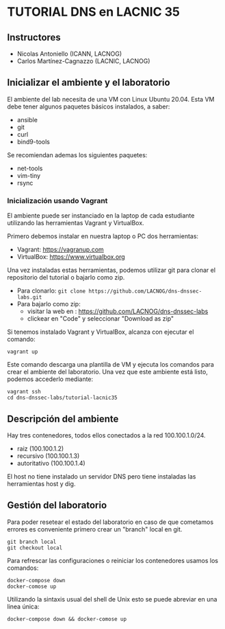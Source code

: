 # TUTORIAL DNS en LACNIC 35

## Instructores

- Nicolas Antoniello (ICANN, LACNOG)
- Carlos Martínez-Cagnazzo (LACNIC, LACNOG)

## Inicializar el ambiente y el laboratorio

El ambiente del lab necesita de una VM con Linux Ubuntu 20.04. Esta VM debe tener algunos paquetes básicos instalados, a saber:

- ansible
- git
- curl
- bind9-tools

Se recomiendan ademas los siguientes paquetes:

- net-tools
- vim-tiny
- rsync

### Inicialización usando Vagrant

El ambiente puede ser instanciado en la laptop de cada estudiante utilizando las herramientas Vagrant y VirtualBox.

Primero debemos instalar en nuestra laptop o PC dos herramientas:

- Vagrant: https://vagranup.com 
- VirtualBox: https://www.virtualbox.org

Una vez instaladas estas herramientas, podemos utilizar git para clonar el repositorio del tutorial o bajarlo como zip.

- Para clonarlo: ```git clone https://github.com/LACNOG/dns-dnssec-labs.git```
- Para bajarlo como zip:
   - visitar la web en : https://github.com/LACNOG/dns-dnssec-labs 
   - clickear en "Code" y seleccionar "Download as zip"

Si tenemos instalado Vagrant y VirtualBox, alcanza con ejecutar el comando:

```
vagrant up
```

Este comando descarga una plantilla de VM y ejecuta los comandos para crear el ambiente del laboratorio. Una vez que este ambiente está listo, podemos accederlo mediante:

```
vagrant ssh
cd dns-dnssec-labs/tutorial-lacnic35
```

## Descripción del ambiente

Hay tres contenedores, todos ellos conectados a la red 100.100.1.0/24.

- raiz (100.100.1.2)
- recursivo (100.100.1.3)
- autoritativo (100.100.1.4)

El host no tiene instalado un servidor DNS pero tiene instaladas las herramientas host y dig.

## Gestión del laboratorio

Para poder resetear el estado del laboratorio en caso de que cometamos errores es conveniente primero crear un "branch" local en git.

```
git branch local
git checkout local
```

Para refrescar las configuraciones o reiniciar los contenedores usamos los comandos:

```
docker-compose down 
docker-comose up
```

Utilizando la sintaxis usual del shell de Unix esto se puede abreviar en una linea única:

```
docker-compose down && docker-comose up
```


